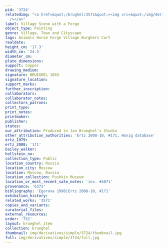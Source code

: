 ```yaml
---
pid: '3724'
relatedimg: "<a href=&quot;/brughel/3571&quot;><img src=&quot;/img/derivatives/simple/3571/thumbnail.jpg&quot;
  /></a>"
label: Village Scene with a Forge
object_type: Painting
genre: Village, Town and Cityscape
tags: Animals Horse Forge Village Burghers Cart
realdate: 
height_cm: '17.3'
width_cm: '24.5'
diameter_cm: 
plate_dimensions: 
support: Copper
drawing_medium: 
signature: BRUEGHEL 1603
signature_location: 
support_marks: 
further_inscription: 
collaborators: 
collaborator_notes: 
collectors_patrons: 
print_type: 
print_notes: 
printmaker: 
publisher: 
states: 
our_attribution: Produced in Jan Brueghel's Studio
other_attribution_authorities: 'Ertz 2008-10, #171, Honig database'
ertz_1979: 
ertz_2008: '171'
bailey_walker: 
hollstein_no: 
collection_type: Public
location_country: Russia
location_city: Moscow
location: Moscow, Russia
location_collection: Pushkin Museum
location_or_most_recent_sale_notes: 'inv. #4071'
provenance: '6373'
bibliography: 'Egorova 1996|Ertz 2008-10, #171'
exhibition_history: 
related_works: '3571'
copies_and_variants: 
curatorial_files: 
external_resources: 
order: '752'
layout: brueghel_item
collection: brueghel
thumbnail: img/derivatives/simple/3724/thumbnail.jpg
full: img/derivatives/simple/3724/full.jpg
---
```

